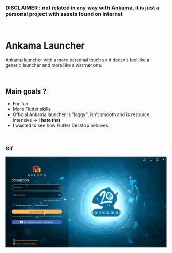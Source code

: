 ### DISCLAIMER : not related in any way with Ankama, it is just a personal project with assets found on internet
<br/>

# Ankama Launcher
 Ankama launcher with a more personal touch so it doesn't feel like a generic launcher and more like a warmer one.

<br/>

## Main goals ?
* For fun
* More Flutter skills
* Official Ankama launcher is "laggy", isn't smooth and is resource intensive -> **I hate that**
* I wanted to see how Flutter Desktop behaves

<br/>

### Gif
![Demo](/docs/imgs/demo.gif)